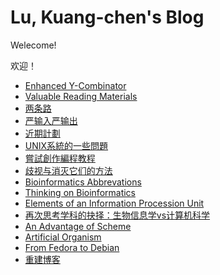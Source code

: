 # Lu, Kuang-chen's Blog

Welecome!

欢迎！

* <a href="./Enhanced_Y-Combinator.html">Enhanced Y-Combinator</a>
* <a href="./Valuable Reading Materials.html">Valuable Reading Materials</a>
* <a href="./两条路.html">两条路</a>
* <a href="./严输入严输出.html">严输入严输出</a>
* <a href="./近期計劃.html">近期計劃</a>
* <a href="./UNIX系統的一些問題.html">UNIX系統的一些問題</a>
* <a href="./嘗試創作編程教程.html">嘗試創作編程教程</a>
* <a href="./歧视与消灭它们的方法.html">歧视与消灭它们的方法</a>
* <a href="./bioinformatics_abbrev.html">Bioinformatics Abbrevations</a>
* <a href="./thinking-on-bioinformatics.html">Thinking on Bioinformatics</a>
* <a href="./elements_of_an_information_procession_unit.html">Elements of an Information Procession Unit</a> 
* <a href="./生信还是CS.html">再次思考学科的抉择：生物信息学vs计算机科学</a>
* <a href="./an_advantage_of_scheme.html">An Advantage of Scheme</a>
* <a href="./artificial_organism.html">Artificial Organism</a>
* <a href="./from_fedora_to_debian.html">From Fedora to Debian</a>
* <a href="./重建博客.html">重建博客</a>
